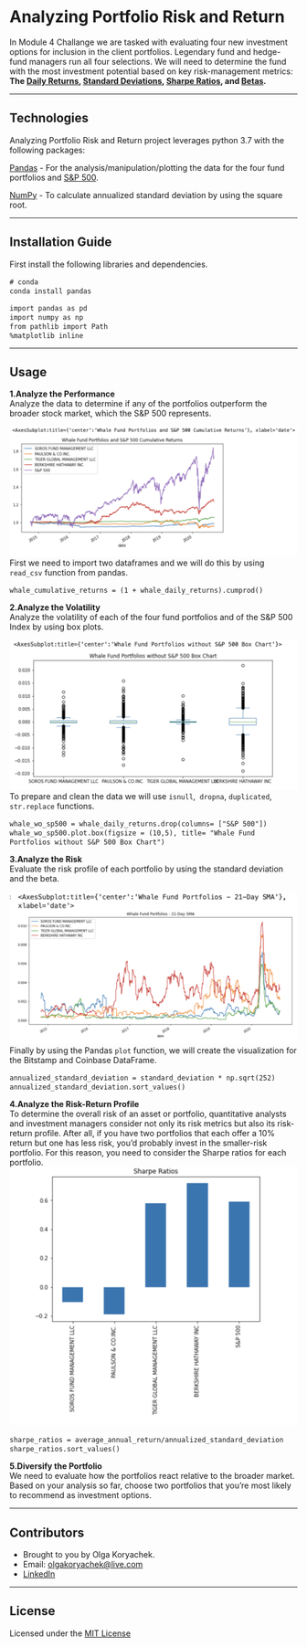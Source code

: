 # Analyzing Portfolio Risk and Return

In Module 4 Challange we are tasked with evaluating four new investment options for inclusion in the client portfolios. Legendary fund and hedge-fund managers run all four selections. We will need to determine the fund with the most investment potential based on key risk-management metrics: **The [Daily Returns](https://www.investopedia.com/ask/answers/062215/how-do-i-calculate-my-portfolios-investment-returns-and-performance.asp "Daily Returns"), [Standard Deviations](https://www.investopedia.com/terms/s/standarddeviation.asp "Standard Deviation"), [Sharpe Ratios](https://www.investopedia.com/terms/s/sharperatio.asp "Sharpe Ratios"), and [Betas](https://www.investopedia.com/terms/b/beta.asp "Betas").**

---

## Technologies
Analyzing Portfolio Risk and Return project leverages python 3.7 with the following packages:

[Pandas](https://github.com/pandas-dev/pandas "Pandas") -
For the analysis/manipulation/plotting the data for the four fund portfolios and [S&P 500](https://en.wikipedia.org/wiki/S%26P_500 "S&P 500"). 

[NumPy](https://github.com/numpy/numpy "NumPy") -
To calculate annualized standard deviation by using the square root.

---

## Installation Guide

First install the following libraries and dependencies.

```
# conda
conda install pandas
```

```
import pandas as pd
import numpy as np
from pathlib import Path
%matplotlib inline
```


---

## Usage

**1.Analyze the Performance**
<br>
Analyze the data to determine if any of the portfolios outperform the broader stock market, which the S&P 500 represents. 


![Cumulative](Cumprod.png)
First we need to import two dataframes and we will do this by using `read_csv` function from pandas.
```
whale_cumulative_returns = (1 + whale_daily_returns).cumprod()
```
**2.Analyze the Volatility**
<br>
Analyze the volatility of each of the four fund portfolios and of the S&P 500 Index by using box plots.

![Box Chart](Box_Chart.png)
To prepare and clean the data we will use `isnull`,` dropna`, `duplicated`, `str.replace` functions.
```
whale_wo_sp500 = whale_daily_returns.drop(columns= ["S&P 500"])
whale_wo_sp500.plot.box(figsize = (10,5), title= "Whale Fund Portfolios without S&P 500 Box Chart")
```
**3.Analyze the Risk**
<br>
Evaluate the risk profile of each portfolio by using the standard deviation and the beta.

![SMA](SMA.png)
Finally by using the Pandas `plot` function, we will create the visualization for the Bitstamp and Coinbase DataFrame. 
```
annualized_standard_deviation = standard_deviation * np.sqrt(252)
annualized_standard_deviation.sort_values()
```

**4.Analyze the Risk-Return Profile**
<br>
To determine the overall risk of an asset or portfolio, quantitative analysts and investment managers consider not only its risk metrics but also its risk-return profile. After all, if you have two portfolios that each offer a 10% return but one has less risk, you’d probably invest in the smaller-risk portfolio. For this reason, you need to consider the Sharpe ratios for each portfolio.
![Sharpe Ratios](Sharpe_Ratios.png)
```
sharpe_ratios = average_annual_return/annualized_standard_deviation
sharpe_ratios.sort_values()
```


**5.Diversify the Portfolio**
<br>
We need to evaluate how the portfolios react relative to the broader market. Based on your analysis so far, choose two portfolios that you’re most likely to recommend as investment options.

---

## Contributors

* Brought to you by Olga Koryachek.
* Email: olgakoryachek@live.com
* [LinkedIn](https://www.linkedin.com/in/olga-koryachek-a74b1877/?msgOverlay=true "LinkedIn")


---

## License

Licensed under the [MIT License](https://choosealicense.com/licenses/mit/)



